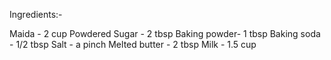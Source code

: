 Ingredients:-

Maida - 2 cup
Powdered Sugar - 2 tbsp
Baking powder- 1 tbsp
Baking soda - 1/2 tbsp
Salt - a pinch
Melted butter - 2 tbsp
Milk - 1.5 cup
